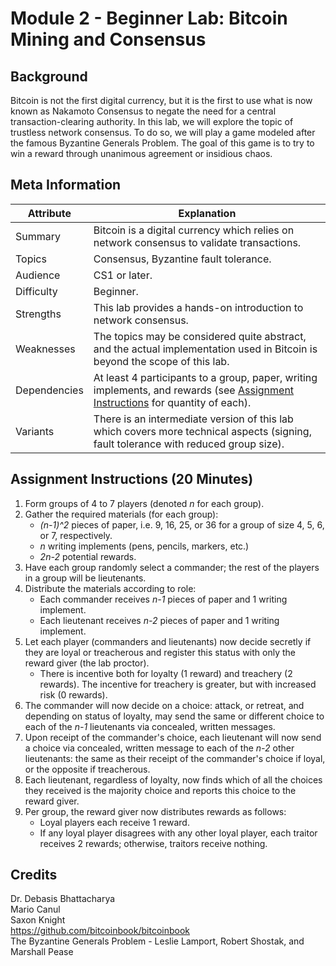 # Module 2 - Beginner Lab: Bitcoin Mining and Consensus

## Background
Bitcoin is not the first digital currency, but it is the first to use what is now known as Nakamoto Consensus to negate the need for a central transaction-clearing authority. In this lab, we will explore the topic of trustless network consensus. To do so, we will play a game modeled after the famous Byzantine Generals Problem. The goal of this game is to try to win a reward through unanimous agreement or insidious chaos.

## Meta Information
| Attribute | Explanation |
| - | - |
| Summary | Bitcoin is a digital currency which relies on network consensus to validate transactions. |
| Topics | Consensus, Byzantine fault tolerance. |
| Audience | CS1 or later. |
| Difficulty | Beginner. |
| Strengths | This lab provides a hands-on introduction to network consensus. |
| Weaknesses | The topics may be considered quite abstract, and the actual implementation used in Bitcoin is beyond the scope of this lab. |
| Dependencies | At least 4 participants to a group, paper, writing implements, and rewards (see [Assignment Instructions](#assignment-instructions) for quantity of each). |
| Variants | There is an intermediate version of this lab which covers more technical aspects (signing, fault tolerance with reduced group size). |

## Assignment Instructions (20 Minutes)
1. Form groups of 4 to 7 players (denoted _n_ for each group).
2. Gather the required materials (for each group):
    * _(n-1)^2_ pieces of paper, i.e. 9, 16, 25, or 36 for a group of size 4, 5, 6, or 7, respectively.
    * _n_ writing implements (pens, pencils, markers, etc.)
    * _2n-2_ potential rewards.
3. Have each group randomly select a commander; the rest of the players in a group will be lieutenants.
4. Distribute the materials according to role:
    * Each commander receives _n-1_ pieces of paper and 1 writing implement.
    * Each lieutenant receives _n-2_ pieces of paper and 1 writing implement.
5. Let each player (commanders and lieutenants) now decide secretly if they are loyal or treacherous and register this status with only the reward giver (the lab proctor).
    * There is incentive both for loyalty (1 reward) and treachery (2 rewards). The incentive for treachery is greater, but with increased risk (0 rewards).
6. The commander will now decide on a choice: attack, or retreat, and depending on status of loyalty, may send the same or different choice to each of the _n-1_ lieutenants via concealed, written messages.
7. Upon receipt of the commander's choice, each lieutenant will now send a choice via concealed, written message to each of the _n-2_ other lieutenants: the same as their receipt of the commander's choice if loyal, or the opposite if treacherous.
8. Each lieutenant, regardless of loyalty, now finds which of all the choices they received is the majority choice and reports this choice to the reward giver.
9. Per group, the reward giver now distributes rewards as follows:
    * Loyal players each receive 1 reward.
    * If any loyal player disagrees with any other loyal player, each traitor receives 2 rewards; otherwise, traitors receive nothing.

## Credits
Dr. Debasis Bhattacharya  
Mario Canul  
Saxon Knight  
https://github.com/bitcoinbook/bitcoinbook  
The Byzantine Generals Problem - Leslie Lamport, Robert Shostak, and Marshall Pease

